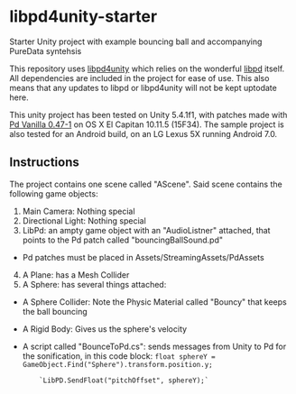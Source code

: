 # libpd4unity-starter
Starter Unity project with example bouncing ball and accompanying PureData syntehsis

This repository uses [libpd4unity](https://github.com/patricksebastien/libpd4unity) which relies on the wonderful [libpd](https://github.com/libpd) itself.  All dependencies are included in the project for ease of use.  This also means that any updates to libpd or libpd4unity will not be kept uptodate here.

This unity project has been tested on Unity 5.4.1f1, with patches made with [Pd Vanilla 0.47-1](http://msp.ucsd.edu/software.html) on OS X El Capitan 10.11.5 (15F34).  The sample project is also tested for an Android build, on an LG Lexus 5X running Android 7.0.

## Instructions
The project contains one scene called "AScene". Said scene contains the following game objects:

1. Main Camera: Nothing special 
2. Directional Light: Nothing special
3. LibPd: an ampty game object with an "AudioListner" attached, that points to the Pd patch called "bouncingBallSound.pd"
  * Pd patches must be placed in Assets/StreamingAssets/PdAssets
4. A Plane: has a Mesh Collider
5. A Sphere: has several things attached:
  * A Sphere Collider: Note the Physic Material called "Bouncy" that keeps the ball bouncing
  * A Rigid Body: Gives us the sphere's velocity
  * A script called "BounceToPd.cs": sends messages from Unity to Pd for the sonification, in this code block:
     		`float sphereY = GameObject.Find("Sphere").transform.position.y;`

		    `LibPD.SendFloat("pitchOffset", sphereY);`
  

